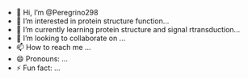 - 👋 Hi, I’m @Peregrino298
- 👀 I’m interested in protein structure function...
- 🌱 I’m currently learning protein structure and signal rtransduction...
- 💞️ I’m looking to collaborate on ...
- 📫 How to reach me ...
- 😄 Pronouns: ...
- ⚡ Fun fact: ...

<!---
Peregrino298/Peregrino298 is a ✨ special ✨ repository because its `README.md` (this file) appears on your GitHub profile.
You can click the Preview link to take a look at your changes.
--->

